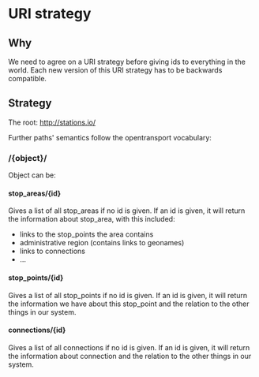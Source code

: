 # URI strategy

## Why

We need to agree on a URI strategy before giving ids to everything in the world. Each new version of this URI strategy has to be backwards compatible.

## Strategy

The root: http://stations.io/

Further paths' semantics follow the opentransport vocabulary:

### /{object}/

Object can be:

#### stop_areas/{id}

Gives a list of all stop_areas if no id is given. If an id is given, it will return the information about stop_area, with this included:
 * links to the stop_points the area contains
 * administrative region (contains links to geonames)
 * links to connections
 * ...

#### stop_points/{id}

Gives a list of all stop_points if no id is given. If an id is given, it will return the information we have about this stop_point and the relation to the other things in our system.

#### connections/{id}

Gives a list of all connections if no id is given. If an id is given, it will return the information about connection and the relation to the other things in our system.


